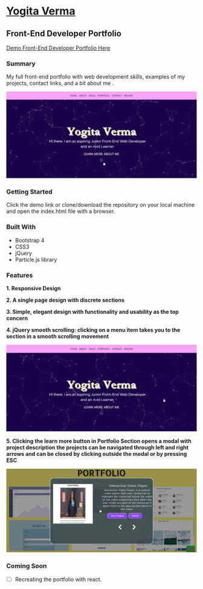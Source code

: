 # [Yogita Verma](https://yog9.github.io/)

## Front-End Developer Portfolio

[Demo Front-End Developer Portfolio Here](https://yog9.github.io/)

### Summary
My full front-end portfolio with web development skills, examples of my projects, contact links, and a bit about me .

![](assets/images/portfolio.gif)

### Getting Started
Click the demo link or clone/download the repository on your local machine and open the index.html file with a browser.
  

### Built With
* Bootstrap 4
* CSS3
* jQuery
* Particle.js library



### Features
**1. Responsive Design**

**2. A single page design with discrete sections**

**3. Simple, elegant design with functionality and usability as the top concern**

**4. jQuery smooth scrolling: clicking on a menu item takes you to the section in a smooth scrolling movement**

![](assets/images/smooth.gif)

**5. Clicking the learn more button in Portfolio Section opens a modal with project description the projects can be navigated through left and right arrows and can be closed by clicking outside the modal or by pressing ESC**

![](assets/images/modal.gif)

### Coming Soon
- [ ] Recreating the portfolio with react.
